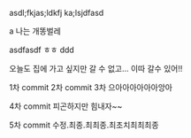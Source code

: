 asdl;fkjas;ldkfj
ka;lsjdfasd


a
나는 개똥벌레

asdfasdf
ㅎㅎ
ddd

오늘도 집에 가고 싶지만 갈 수 없고... 이따 갈수 있어!!

1차 commit
2차 commit
3차 으아아아아아아앙아


4차 commit 피곤하지만 힘내자~~

5차 commit 수정.최종.최최종.최초치최최최종